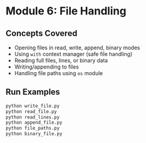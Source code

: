 # Module 6: File Handling

## Concepts Covered
- Opening files in read, write, append, binary modes
- Using `with` context manager (safe file handling)
- Reading full files, lines, or binary data
- Writing/appending to files
- Handling file paths using `os` module

## Run Examples

```bash
python write_file.py
python read_file.py
python read_lines.py
python append_file.py
python file_paths.py
python binary_file.py

